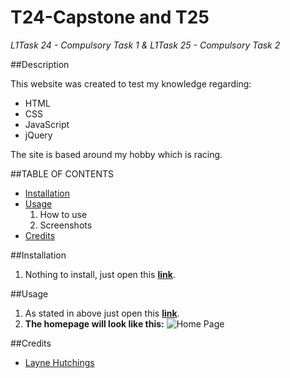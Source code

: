 # T24-Capstone and T25
*L1Task 24 - Compulsory Task 1 & L1Task 25 - Compulsory Task 2*

##Description

This website was created to test my knowledge regarding:

* HTML
* CSS
* JavaScript
* jQuery

The site is based around my hobby which is racing.

##TABLE OF CONTENTS
- [Installation](#installation)
- [Usage](#usage)
  1. How to use
  1. Screenshots
- [Credits](#credits)

##Installation
1. Nothing to install, just open this <a target="_blank" href="https://layne74.github.io/T24-Capstone/index.html">**link**</a>.

##Usage
1. As stated in above just open this <a target="_blank" href="https://layne74.github.io/T24-Capstone/index.html">**link**</a>.
1. **The homepage will look like this:**
![Home Page](https://previews.dropbox.com/p/thumb/AA_oSIyZzGBsps7BFMayrgvNoCZrcvoV748djav-X-pFxx5czWFFRQ1hjk7D8xoX1tWy2VJydRLbkRhn3bH27vYA6Lnew1nZZvMbndlJpdSix6Bl93D-20CCBHNjohpc0DxCkWvpubhsEBR1ZFtejQrmpu7SVAZxhEpsvFb-kRZVk-AXa8xzKWvonT4cC0Os0H6Xvo3Dkrn9eCy2UbADp3EQV2FSCJKO2j_4gmHEem9voE_G9Cl2R_j62eVWNBQA8W_U_P-dDrSBy-7W3za8VOVhSrrKZsvcgIq-aqs9OQrr3qf-qn_vBJxMTAwdnLC1tI-g4d3w0o68ueZinU1Vl9Mvv5tMdImqbiLf6xCZmLnAc8XH6JGj7Bk2xi_Do_BJt2s/p.png?fv_content=true&size_mode=5)

##Credits
- <a href="https://github.com/layne74">Layne Hutchings</a>
